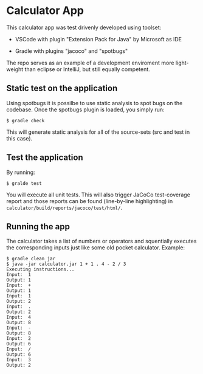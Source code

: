 # Calculator App
This calculator app was test drivenly developed using toolset:

- VSCode with plugin "Extension Pack for Java" by Microsoft as IDE

- Gradle with plugins "jacoco" and "spotbugs"

The repo serves as an example of a development enviroment more light-weight
than eclipse or IntelliJ, but still equally competent.

## Static test on the application
Using spotbugs it is possilbe to use static analysis to spot bugs on the
codebase. Once the spotbugs plugin is loaded, you simply run:

```
$ gradle check
```

This will generate static analysis for all of the source-sets (src and test in
this case).

## Test the application
By running:

```
$ gralde test
```

You will execute all unit tests. This will also trigger JaCoCo test-coverage
report and those reports can be found (line-by-line highlighting) in
<code>calculator/build/reports/jacoco/test/html/</code>.

## Running the app
The calculator takes a list of numbers or operators and squentially executes
the corresponding inputs just like some old pocket calculator. Example:

```
$ gradle clean jar
$ java -jar calculator.jar 1 + 1 . 4 - 2 / 3
Executing instructions...
Input:  1
Output: 1
Input:  +
Output: 1
Input:  1
Output: 2
Input:  .
Output: 2
Input:  4
Output: 8
Input:  -
Output: 8
Input:  2
Output: 6
Input:  /
Output: 6
Input:  3
Output: 2
```
